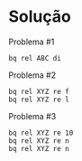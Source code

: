 # Solução

Problema #1
```
bq rel ABC di
```

Problema #2
```
bq rel XYZ re f
bq rel XYZ re l
```

Problema #3
```
bq rel XYZ re 10
bq rel XYZ re n
bq rel XYZ re n
```
